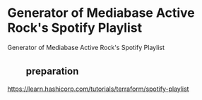 # Generator of Mediabase Active Rock's Spotify Playlist

Generator of Mediabase Active Rock's Spotify Playlist

## 　　preparation

<https://learn.hashicorp.com/tutorials/terraform/spotify-playlist>
